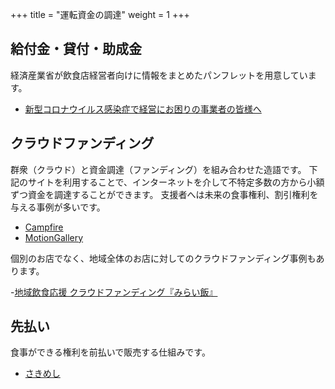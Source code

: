 +++
title = "運転資金の調達"
weight = 1
+++

## 給付金・貸付・助成金

経済産業省が飲食店経営者向けに情報をまとめたパンフレットを用意しています。

- [新型コロナウイルス感染症で経営にお困りの事業者の皆様へ](https://www.meti.go.jp/covid-19/pdf/01_inshoku_flyer.pdf)

## クラウドファンディング

群衆（クラウド）と資金調達（ファンディング）を組み合わせた造語です。
下記のサイトを利用することで、インターネットを介して不特定多数の方から小額ずつ資金を調達することができます。
支援者へは未来の食事権利、割引権利を与える事例が多いです。

- [Campfire](https://help.camp-fire.jp/hc/ja/articles/360040309611)
- [MotionGallery](https://motion-gallery.net/blog/suportprogram)

個別のお店でなく、地域全体のお店に対してのクラウドファンディング事例もあります。

-[地域飲食応援 クラウドファンディング『みらい飯』](https://readyfor.jp/pp/miraimeshi)

## 先払い

食事ができる権利を前払いで販売する仕組みです。

- [さきめし](https://peraichi.com/landing_pages/view/sakimeshi)